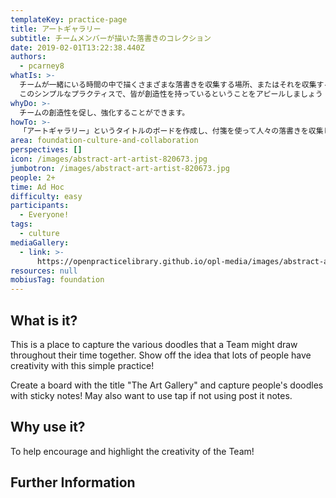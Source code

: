 ```yaml
---
templateKey: practice-page
title: アートギャラリー
subtitle: チームメンバーが描いた落書きのコレクション
date: 2019-02-01T13:22:38.440Z
authors:
  - pcarney8
whatIs: >-
  チームが一緒にいる時間の中で描くさまざまな落書きを収集する場所、またはそれを収集するプラクティスです。
  このシンプルなプラクティスで、皆が創造性を持っているということをアピールしましょう！
whyDo: >-
  チームの創造性を促し、強化することができます。
howTo: >-
  「アートギャラリー」というタイトルのボードを作成し、付箋を使って人々の落書きを収集します！
area: foundation-culture-and-collaboration
perspectives: []
icon: /images/abstract-art-artist-820673.jpg
jumbotron: /images/abstract-art-artist-820673.jpg
people: 2+
time: Ad Hoc
difficulty: easy
participants:
  - Everyone!
tags:
  - culture
mediaGallery:
  - link: >-
      https://openpracticelibrary.github.io/opl-media/images/abstract-art-artist-820673.jpg
resources: null
mobiusTag: foundation
---
```

## What is it?

This is a place to capture the various doodles that a Team might draw throughout their time together. Show off the idea that lots of people have creativity with this simple practice!

Create a board with the title "The Art Gallery" and capture people's doodles with sticky notes! May also want to use tap if not using post it notes.

## Why use it?

To help encourage and highlight the creativity of the Team!

## Further Information
